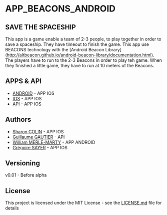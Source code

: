 # APP_BEACONS_ANDROID

## SAVE THE SPACESHIP

This app is a game enable a team of 2-3 people, to play together in order to save a spaceship. They have timeout to finish the game.
This app use BEACONS technology with the [Android Beacon Library] (http://altbeacon.github.io/android-beacon-library/documentation.html). The players have to run to the 2-3 Beacons in order to play teh game. When they finished a little game, they have to run at 10 meters of the Beacons.

## APPS & API

* [ANDROID](https://github.com/williammerlemarty/APP_BEACONS_ANDROID) - APP IOS
* [IOS](https://github.com/williammerlemarty/APP_RECHERCHE_HTML_IOS) - APP IOS
* [API](https://github.com/xeewi/eemi_workshop_server) - APP IOS

## Authors

* [Sharon COLIN](https://github.com/ShaEemi/) - APP IOS
* [Guillaume GAUTIER](https://github.com/xeewi) - API
* [William MERLE-MARTY](https://github.com/williammerlemarty) - APP ANDROID
* [Grégoire SAYER]() - APP IOS

## Versioning

v0.01 - Before alpha

## License

This project is licensed under the MIT License - see the [LICENSE.md](LICENSE.md) file for details